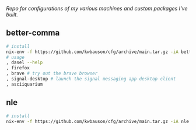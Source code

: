 _Repo for configurations of my various machines and custom packages I've
built._

## better-comma

```bash
# install
nix-env -f https://github.com/kwbauson/cfg/archive/main.tar.gz -iA better-comma
# usage
, dasel --help
, firefox
, brave # try out the brave browser
, signal-desktop # launch the signal messaging app desktop client
, asciiquarium
```

## nle

```bash
# install
nix-env -f https://github.com/kwbauson/cfg/archive/main.tar.gz -iA nle
```
